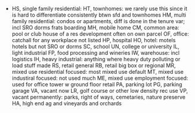 * HS, single family residential: 
HT, townhomes: we rarely use this since it is hard to differentiate consistently btwn sfd and townhomes
HM, multi family residential: condos or apartments, diff is done in the tenure var; incl SRO dorms frats boarding
MH, mobile home
CM, common area: pool or club house of a res development often on own parcel
OF, office: catchall for any workplace not listed
HP, hospital
HO, hotel: motels hotels but not SRO or dorms
SC, school
UN, college or university
IL, light industrial
FP, food processing and wineries
IW, warehouse: incl logistics 
IH, heavy industrial: anything where heavy duty polluting or load stuff made
RS, retail general
RB, retail big box or regional
MR, mixed use residential focused: most mixed use default
MT, mixed use industiral focused: not used much
ME, mixed use employment focused: used for office tower w ground floor retail
PA, parking lot
PG, parking garage
VA, vacant now
LR, golf course or other low density rec use
VP, vacant permanently: parks, right of ways, cemetaries, nature preserve
HA, high end ag and vineyards and orchards
